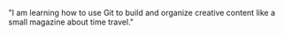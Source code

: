"I am learning how to use Git to build and organize creative content like a small magazine about time travel." 

